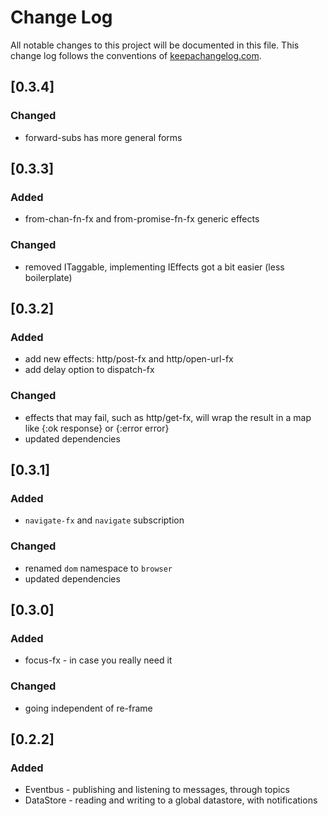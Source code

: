 # Change Log
All notable changes to this project will be documented in this file. This change log follows the conventions of [keepachangelog.com](http://keepachangelog.com/).

## [0.3.4]
### Changed
- forward-subs has more general forms

## [0.3.3]
### Added
- from-chan-fn-fx and from-promise-fn-fx generic effects

### Changed
- removed ITaggable, implementing IEffects got a bit easier (less boilerplate)

## [0.3.2]
### Added
- add new effects: http/post-fx and http/open-url-fx
- add delay option to dispatch-fx

### Changed
- effects that may fail, such as http/get-fx, will wrap the result in a map like {:ok response} or {:error error}
- updated dependencies

## [0.3.1]
### Added
- `navigate-fx` and `navigate` subscription

### Changed
- renamed `dom` namespace to `browser`
- updated dependencies

## [0.3.0]
### Added
- focus-fx - in case you really need it

### Changed
- going independent of re-frame

## [0.2.2]
### Added
- Eventbus - publishing and listening to messages, through topics
- DataStore - reading and writing to a global datastore, with notifications